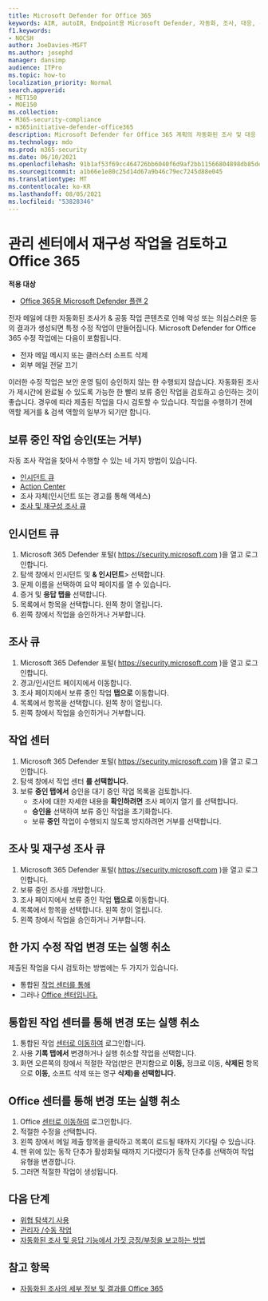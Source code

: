 ```yaml
---
title: Microsoft Defender for Office 365
keywords: AIR, autoIR, Endpoint용 Microsoft Defender, 자동화, 조사, 대응, 수정, 위협, 고급, 위협, 보호
f1.keywords:
- NOCSH
author: JoeDavies-MSFT
ms.author: josephd
manager: dansimp
audience: ITPro
ms.topic: how-to
localization_priority: Normal
search.appverid:
- MET150
- MOE150
ms.collection:
- M365-security-compliance
- m365initiative-defender-office365
description: Microsoft Defender for Office 365 계획의 자동화된 조사 및 대응 기능의 수정 조치에 대해 자세히 알아보습니다.
ms.technology: mdo
ms.prod: m365-security
ms.date: 06/10/2021
ms.openlocfilehash: 91b1af53f69cc464726bb6040f6d9af2bb11566804898db85dedc658704e8a4f
ms.sourcegitcommit: a1b66e1e80c25d14d67a9b46c79ec7245d88e045
ms.translationtype: MT
ms.contentlocale: ko-KR
ms.lasthandoff: 08/05/2021
ms.locfileid: "53828346"
---
```

# <a name="review-and-manage-remediation-actions-in-office-365"></a>관리 센터에서 재구성 작업을 검토하고 Office 365

**적용 대상**
- [Office 365용 Microsoft Defender 플랜 2](defender-for-office-365.md)

전자 메일에 대한 자동화된 조사가 & 공동 작업 콘텐츠로  인해 악성 또는 의심스러운 등의 결과가 생성되면 특정 수정 작업이 만들어집니다. Microsoft Defender for Office 365 수정 작업에는 다음이 포함됩니다.

- 전자 메일 메시지 또는 클러스터 소프트 삭제
- 외부 메일 전달 끄기

이러한 수정 작업은 보안 운영 팀이 승인하지 않는 한 수행되지 않습니다. 자동화된 조사가 제시간에 완료될 수 있도록 가능한 한 빨리 보류 중인 작업을 검토하고 승인하는 것이 좋습니다. 경우에 따라 제출된 작업을 다시 검토할 수 있습니다.  작업을 수행하기 전에 역할 제거를 & 검색 역할의 일부가 되기만 합니다.

## <a name="approve-or-reject-pending-actions"></a>보류 중인 작업 승인(또는 거부)
자동 조사 작업을 찾아서 수행할 수 있는 네 가지 방법이 있습니다.

- [인시던트 큐](https://security.microsoft.com/incidents)
- [Action Center](https://security.microsoft.com/action-center/pending)
- 조사 자체(인시던트 또는 경고를 통해 액세스)
- [조사 및 재구성 조사 큐](https://security.microsoft.com/airinvestigation)

## <a name="incident-queue"></a>인시던트 큐

1. Microsoft 365 Defender 포털( <https://security.microsoft.com> )을 열고 로그인합니다.
2. 탐색 창에서 인시던트 및 **& 인시던트**> 선택합니다.
3. 문제 이름을 선택하여 요약 페이지를 열 수 있습니다.
4. 증거 및 **응답 탭을** 선택합니다.
5. 목록에서 항목을 선택합니다. 왼쪽 창이 열립니다.
6. 왼쪽 창에서 작업을 승인하거나 거부합니다.

## <a name="investigation-queue"></a>조사 큐

1. Microsoft 365 Defender 포털( <https://security.microsoft.com> )을 열고 로그인합니다.
2. 경고/인시던트 페이지에서 이동합니다.
3. 조사 페이지에서 보류 중인 작업 **탭으로** 이동합니다.
4. 목록에서 항목을 선택합니다. 왼쪽 창이 열립니다.
5. 왼쪽 창에서 작업을 승인하거나 거부합니다.

## <a name="action-center"></a>작업 센터

1. Microsoft 365 Defender 포털( <https://security.microsoft.com> )을 열고 로그인합니다.
2. 탐색 창에서 작업 센터 **를 선택합니다.**
3. 보류 **중인 탭에서** 승인을 대기 중인 작업 목록을 검토합니다.
   - 조사에 대한 자세한 내용을 **확인하려면** 조사 페이지 열기 를 선택합니다.
   - **승인을** 선택하여 보류 중인 작업을 초기화합니다.
   - 보류 **중인** 작업이 수행되지 않도록 방지하려면 거부를 선택합니다.

## <a name="investigation-and-remediation-investigations-queue"></a>조사 및 재구성 조사 큐

1. Microsoft 365 Defender 포털( <https://security.microsoft.com> )을 열고 로그인합니다.
2. 보류 중인 조사를 개방합니다.
3. 조사 페이지에서 보류 중인 작업 **탭으로** 이동합니다.
4. 목록에서 항목을 선택합니다. 왼쪽 창이 열립니다.
5. 왼쪽 창에서 작업을 승인하거나 거부합니다.

## <a name="change-or-undo-one-remediation-action"></a>한 가지 수정 작업 변경 또는 실행 취소

제출된 작업을 다시 검토하는 방법에는 두 가지가 있습니다.

- 통합된 [작업 센터를 통해](https://security.microsoft.com/action-center)
- 그러나 [Office 센터입니다.](https://security.microsoft.com/threatincidents)

## <a name="change-or-undo-through-the-unified-action-center"></a>통합된 작업 센터를 통해 변경 또는 실행 취소

1. 통합된 작업 [센터로 이동하여](https://security.microsoft.com/action-center) 로그인합니다.
2. 사용 **기록 탭에서** 변경하거나 실행 취소할 작업을 선택합니다.
3. 화면 오른쪽의 창에서 적절한 작업(받은 편지함으로 **이동,** 정크로 이동, **삭제된** 항목으로 **이동,** 소프트 삭제 또는 영구 **삭제)을 선택합니다.**

## <a name="change-or-undo-through-the-office-action-center"></a>Office 센터를 통해 변경 또는 실행 취소

1. Office [센터로 이동하여](https://security.microsoft.com/threatincidents) 로그인합니다.
2. 적절한 수정을 선택합니다.
3. 왼쪽 창에서 메일 제출 항목을 클릭하고 목록이 로드될 때까지 기다릴 수 있습니다.
4. 맨 위에 있는 동작 단추가 활성화될 때까지 기다렸다가 동작 단추를 선택하여 작업 유형을 변경합니다.
5. 그러면 적절한 작업이 생성됩니다.

## <a name="next-steps"></a>다음 단계

- [위협 탐색기 사용](threat-explorer.md)
- [관리자 /수동 작업](remediate-malicious-email-delivered-office-365.md)
- [자동화된 조사 및 응답 기능에서 가짓 긍정/부정을 보고하는 방법](air-report-false-positives-negatives.md)

## <a name="see-also"></a>참고 항목

- [자동화된 조사의 세부 정보 및 결과를 Office 365](air-view-investigation-results.md)
